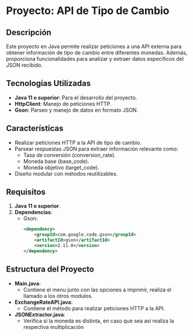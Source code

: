 # Proyecto: API de Tipo de Cambio

## Descripción
Este proyecto en Java permite realizar peticiones a una API externa para obtener información de tipo de cambio entre diferentes monedas. Además, proporciona funcionalidades para analizar y extraer datos específicos del JSON recibido.

## Tecnologías Utilizadas
- **Java 11 o superior**: Para el desarrollo del proyecto.
- **HttpClient**: Manejo de peticiones HTTP.
- **Gson**: Parseo y manejo de datos en formato JSON.

## Características
- Realizar peticiones HTTP a la API de tipo de cambio.
- Parsear respuestas JSON para extraer información relevante como:
  - Tasa de conversión (conversion_rate).
  - Moneda base (base_code).
  - Moneda objetivo (target_code).
- Diseño modular con métodos reutilizables.

## Requisitos
1. **Java 11 o superior**.
2. **Dependencias**:
   - Gson:
     ```xml
     <dependency>
         <groupId>com.google.code.gson</groupId>
         <artifactId>gson</artifactId>
         <version>2.11.0</version>
     </dependency>
     ```

## Estructura del Proyecto
- **Main.java**:
  - Contiene el menu junto con las opciones a imprimir, realiza el llamado a los otros modulos.
- **ExchangeRateAPI.java**:
  - Contiene el método para realizar peticiones HTTP a la API.
- **JSONExtractor.java**:
  - Verifica si la moneda es distinta, en caso que sea así realiza la respectiva multiplicación

